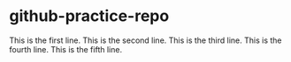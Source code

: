 # github-practice-repo

This is the first line.
This is the second line.
This is the third line.
This is the fourth line.
This is the fifth line.